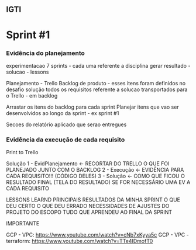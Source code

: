 ## IGTI
# Sprint #1

### Evidência do planejamento



experimentacao
7 sprints - cada uma referente a disciplina
gerar resultado - solucao - lessons

Planejamento - Trello
Backlog de produto - esses itens foram definidos no desafio solução
    todos os requisitos referente a solucao
    transportados para o Trello - em backlog

Arrastar os itens do backlog para cada sprint
Planejar itens que vao ser desenvolvidos ao longo da sprint - ex sprint #1

Secoes do relatório aplicado que serao entregues


### Evidência da execução de cada requisito
Print to Trello

Solução
    1 - EvidPlanejamento <- RECORTAR DO TRELLO O QUE FOI PLANEJADO JUNTO COM O BACKLOG
    2 - Execução <- EVIDÊNCIA PARA CADA REQUISITO!!! (CÓDIGO DELES)
    3 - Solução <- COMO QUE FICOU O RESULTADO FINAL (TELA DO RESULTADO) SE FOR NECESSÁRIO UMA EV A CADA REQUISITO

LESSONS LEARND
PRINCIPAIS RESULTADOS DA MINHA SPRINT
    O QUE DEU CERTO
    O QUE DEU ERRADO
    NECESSIDADES DE AJUSTES DO PROJETO DO ESCOPO
    TUDO QUE APRENDEU AO FINAL DA SPRINT

IMPORTANTE

GCP - VPC: https://www.youtube.com/watch?v=cNb7xKyya5c
GCP - VPC - terraform: https://www.youtube.com/watch?v=TTe4IDmofT0
    
